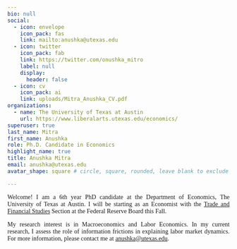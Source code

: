 ```yaml
---
bio: null
social:
  - icon: envelope
    icon_pack: fas
    link: mailto:anushka@utexas.edu
  - icon: twitter
    icon_pack: fab
    link: https://twitter.com/onushka_mitro
    label: null
    display:
      header: false
  - icon: cv
    icon_pack: ai
    link: uploads/Mitra_Anushka_CV.pdf
organizations:
  - name: The University of Texas at Austin
    url: https://www.liberalarts.utexas.edu/economics/
superuser: true
last_name: Mitra
first_name: Anushka
role: Ph.D. Candidate in Economics
highlight_name: true
title: Anushka Mitra
email: anushka@utexas.edu
avatar_shape: square # circle, square, rounded, leave blank to exclude

---
```


<p style="font-family:Cormorant Garamond;text-align: justify;">Welcome! I am a 6th year PhD candidate at the Department of Economics, The University of Texas at Austin. I will be starting as an Economist with the <a href="https://www.federalreserve.gov/econres/iftfs-staff.htm">Trade and Financial Studies</a> Section at the Federal Reserve Board this Fall.</p>


<p style="font-family:Cormorant Garamond;text-align: justify;">My research interest is in Macroeconomics and Labor Economics. In my current research, I assess the role of information frictions in explaining labor market dynamics. For more information, please contact me at <a href="anushka@utexas.edu">anushka@utexas.edu</a>.</p>



  

  




